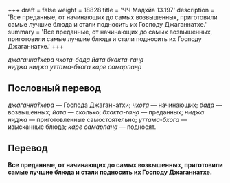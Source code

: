 +++
draft = false
weight = 18828
title = 'ЧЧ Мадхйа 13.197'
description = 'Все преданные, от начинающих до самых возвышенных, приготовили самые лучшие блюда и стали подносить их Господу Джаганнатхе.'
summary = 'Все преданные, от начинающих до самых возвышенных, приготовили самые лучшие блюда и стали подносить их Господу Джаганнатхе.'
+++

_джаганна̄тхера чхот̣а-бад̣а йата бхакта-ган̣а  
ниджа ниджа уттама-бхога каре самарпан̣а_

## Пословный перевод

_джаганна̄тхера_ — Господа Джаганнатхи; _чхот̣а_ — начинающих; _бад̣а_ — возвышенных; _йата_ — сколько; _бхакта_\-_ган̣а_ — преданных; _ниджа_ _ниджа_ — приготовленные самостоятельно; _уттама_\-_бхога_ — изысканные блюда; _каре_ _самарпан̣а_ — подносят.

## Перевод

**Все преданные, от начинающих до самых возвышенных, приготовили самые лучшие блюда и стали подносить их Господу Джаганнатхе.**
